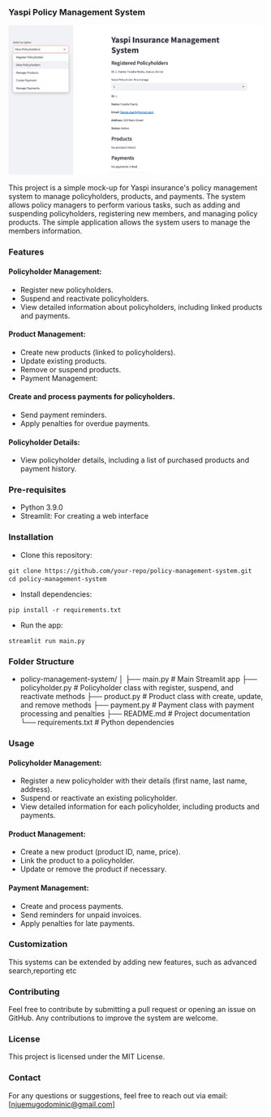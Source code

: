 ### Yaspi Policy Management System

![YASPI](./images/cover.png)

This project is a simple mock-up for Yaspi insurance's policy management system to manage policyholders, products, and payments. The system allows policy managers to perform various tasks, such as adding and suspending policyholders, registering new members, and managing policy products. The simple application allows the system users to manage the members information. 

### Features

#### Policyholder Management:
* Register new policyholders.
* Suspend and reactivate policyholders.
* View detailed information about policyholders, including linked products and payments.

#### Product Management:

* Create new products (linked to policyholders).
* Update existing products.
* Remove or suspend products.
* Payment Management:

#### Create and process payments for policyholders.
* Send payment reminders.
* Apply penalties for overdue payments.

#### Policyholder Details:
* View policyholder details, including a list of purchased products and payment history.

### Pre-requisites
* Python 3.9.0
* Streamlit: For creating a web interface

### Installation
* Clone this repository:
```console
git clone https://github.com/your-repo/policy-management-system.git
cd policy-management-system
```
* Install dependencies:
```console
pip install -r requirements.txt
```
* Run the app:
```console
streamlit run main.py
```
### Folder Structure
* policy-management-system/
│
├── main.py                # Main Streamlit app
├── policyholder.py         # Policyholder class with register, suspend, and reactivate methods
├── product.py              # Product class with create, update, and remove methods
├── payment.py              # Payment class with payment processing and penalties
├── README.md               # Project documentation
└── requirements.txt        # Python dependencies

### Usage

#### Policyholder Management:

* Register a new policyholder with their details (first name, last name, address).
* Suspend or reactivate an existing policyholder.
* View detailed information for each policyholder, including products and payments.

#### Product Management:

* Create a new product (product ID, name, price).
* Link the product to a policyholder.
* Update or remove the product if necessary.

#### Payment Management:
* Create and process payments.
* Send reminders for unpaid invoices.
* Apply penalties for late payments.

### Customization
This systems can be extended by adding new features, such as advanced search,reporting etc

### Contributing
Feel free to contribute by submitting a pull request or opening an issue on GitHub. Any contributions to improve the system are welcome.

### License
This project is licensed under the MIT License.

### Contact
For any questions or suggestions, feel free to reach out via email: [njuemugodominic@gmail.com]